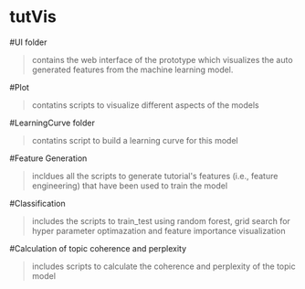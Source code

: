 # tutVis

#UI folder 
>contains the web interface of the prototype which visualizes the auto generated features from the machine learning model.

#Plot 
>contatins scripts to visualize different aspects of the models

#LearningCurve folder 
>contatins script to build a learning curve for this model

#Feature Generation 
>incldues all the scripts to generate tutorial's features (i.e., feature engineering) that have been used to train the model

#Classification 
>includes the scripts to train_test using random forest, grid search for hyper parameter optimazation and feature importance visualization

#Calculation of topic coherence and perplexity 
>includes scripts to calculate the coherence and perplexity of the topic model
